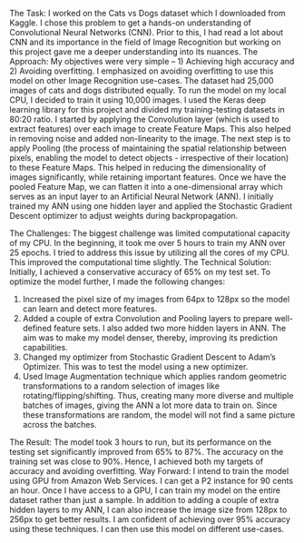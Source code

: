 The Task: I worked on the Cats vs Dogs dataset which I downloaded from Kaggle. I chose this problem to get a hands-on understanding of Convolutional Neural Networks (CNN). Prior to this, I had read a lot about CNN and its importance in the field of Image Recognition but working on this project gave me a deeper understanding into its nuances.
The Approach: My objectives were very simple – 1) Achieving high accuracy and 2) Avoiding overfitting. I emphasized on avoiding overfitting to use this model on other Image Recognition use-cases. The dataset had 25,000 images of cats and dogs distributed equally. To run the model on my local CPU, I decided to train it using 10,000 images. I used the Keras deep learning library for this project and divided my training-testing datasets in 80:20 ratio.
I started by applying the Convolution layer (which is used to extract features) over each image to create Feature Maps. This also helped in removing noise and added non-linearity to the image. The next step is to apply Pooling (the process of maintaining the spatial relationship between pixels, enabling the model to detect objects - irrespective of their location) to these Feature Maps. This helped in reducing the dimensionality of images significantly, while retaining important features. Once we have the pooled Feature Map, we can flatten it into a one-dimensional array which serves as an input layer to an Artificial Neural Network (ANN). I initially trained my ANN using one hidden layer and applied the Stochastic Gradient Descent optimizer to adjust weights during backpropagation.

The Challenges: The biggest challenge was limited computational capacity of my CPU. In the beginning, it took me over 5 hours to train my ANN over 25 epochs. I tried to address this issue by utilizing all the cores of my CPU. This improved the computational time slightly.
The Technical Solution: Initially, I achieved a conservative accuracy of 65% on my test set. To optimize the model further, I made the following changes:
1. Increased the pixel size of my images from 64px to 128px so the model can learn and detect more features.
2. Added a couple of extra Convolution and Pooling layers to prepare well-defined feature sets. I also added two more hidden layers in ANN. The aim was to make my model denser, thereby, improving its prediction capabilities.
3. Changed my optimizer from Stochastic Gradient Descent to Adam’s Optimizer. This was to test the model using a new optimizer.
4. Used Image Augmentation technique which applies random geometric transformations to a random selection of images like rotating/flipping/shifting. Thus, creating many more diverse and multiple batches of images, giving the ANN a lot more data to train on. Since these transformations are random, the model will not find a same picture across the batches.

The Result: The model took 3 hours to run, but its performance on the testing set significantly improved from 65% to 87%. The accuracy on the training set was close to 90%. Hence, I achieved both my targets of accuracy and avoiding overfitting.
Way Forward: I intend to train the model using GPU from Amazon Web Services. I can get a P2 instance for 90 cents an hour. Once I have access to a GPU, I can train my model on the entire dataset rather than just a sample. In addition to adding a couple of extra hidden layers to my ANN, I can also increase the image size from 128px to 256px to get better results. I am confident of achieving over 95% accuracy using these techniques. I can then use this model on different use-cases.
